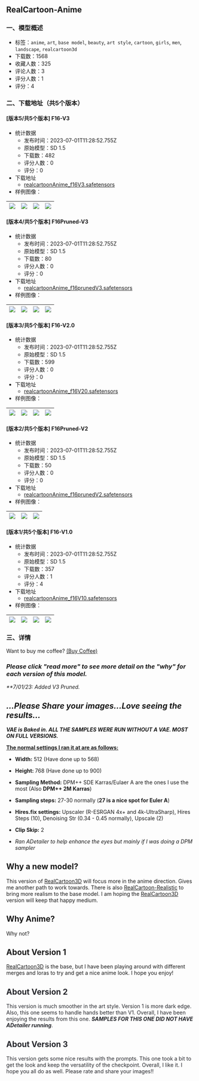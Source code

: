 ## RealCartoon-Anime
### 一、模型概述

- 标签：`anime`, `art`, `base model`, `beauty`, `art style`, `cartoon`, `girls`, `men`, `landscape`, `realcartoon3d`
- 下载数：1568
- 收藏人数：325
- 评论人数：3
- 评分人数：1
- 评分：4

### 二、下载地址（共5个版本）

#### [版本5/共5个版本] F16-V3

- 统计数据
  - 发布时间：2023-07-01T11:28:52.755Z
  - 原始模型：SD 1.5
  - 下载数：482
  - 评分人数：0
  - 评分：0
- 下载地址
  - [realcartoonAnime_f16V3.safetensors](https://civitai.com/api/download/models/107405)
- 样例图像：

| <img src="https://image.civitai.com/xG1nkqKTMzGDvpLrqFT7WA/b95c38a6-5de2-4c4e-9f17-4cd58ece2685/width=450/1348764.jpeg" /> | <img src="https://image.civitai.com/xG1nkqKTMzGDvpLrqFT7WA/9cc4c8bb-d6f9-46b6-a1d1-9e330cc51772/width=450/1348760.jpeg" /> | <img src="https://image.civitai.com/xG1nkqKTMzGDvpLrqFT7WA/09b3b8c6-b02f-48d7-b4d9-a399b31783c0/width=450/1348758.jpeg" /> | <img src="https://image.civitai.com/xG1nkqKTMzGDvpLrqFT7WA/58674b22-f05a-461c-b784-dc8a6f0e6d30/width=450/1348773.jpeg" /> |
| ---- | ---- | ---- | ---- |

#### [版本4/共5个版本] F16Pruned-V3

- 统计数据
  - 发布时间：2023-07-01T11:28:52.755Z
  - 原始模型：SD 1.5
  - 下载数：80
  - 评分人数：0
  - 评分：0
- 下载地址
  - [realcartoonAnime_f16prunedV3.safetensors](https://civitai.com/api/download/models/107912)
- 样例图像：

| <img src="https://image.civitai.com/xG1nkqKTMzGDvpLrqFT7WA/08528eef-a295-4189-86b8-755947153b2f/width=450/1357505.jpeg" /> | <img src="https://image.civitai.com/xG1nkqKTMzGDvpLrqFT7WA/88e602f1-9438-42e3-9f28-c6fad01aed48/width=450/1357491.jpeg" /> | <img src="https://image.civitai.com/xG1nkqKTMzGDvpLrqFT7WA/24433349-beee-4f79-875c-b9ea9190224b/width=450/1357499.jpeg" /> | <img src="https://image.civitai.com/xG1nkqKTMzGDvpLrqFT7WA/f1f4e512-a28a-46c4-bbb1-5de7d53882cc/width=450/1357501.jpeg" /> |
| ---- | ---- | ---- | ---- |

#### [版本3/共5个版本] F16-V2.0

- 统计数据
  - 发布时间：2023-07-01T11:28:52.755Z
  - 原始模型：SD 1.5
  - 下载数：599
  - 评分人数：0
  - 评分：0
- 下载地址
  - [realcartoonAnime_f16V20.safetensors](https://civitai.com/api/download/models/105897)
- 样例图像：

| <img src="https://image.civitai.com/xG1nkqKTMzGDvpLrqFT7WA/49ac1948-843c-47dd-a131-bc05fb0f019b/width=450/1325742.jpeg" /> | <img src="https://image.civitai.com/xG1nkqKTMzGDvpLrqFT7WA/e853a43b-9730-44b1-bc4a-adbf1123aac1/width=450/1323105.jpeg" /> | <img src="https://image.civitai.com/xG1nkqKTMzGDvpLrqFT7WA/26e7719f-1420-48c6-aef8-7670cc46c5b0/width=450/1323168.jpeg" /> | <img src="https://image.civitai.com/xG1nkqKTMzGDvpLrqFT7WA/1c67008d-c658-49f1-b91a-b7ff8f271a22/width=450/1323072.jpeg" /> |
| ---- | ---- | ---- | ---- |

#### [版本2/共5个版本] F16Pruned-V2

- 统计数据
  - 发布时间：2023-07-01T11:28:52.755Z
  - 原始模型：SD 1.5
  - 下载数：50
  - 评分人数：0
  - 评分：0
- 下载地址
  - [realcartoonAnime_f16prunedV2.safetensors](https://civitai.com/api/download/models/107346)
- 样例图像：

| <img src="https://image.civitai.com/xG1nkqKTMzGDvpLrqFT7WA/ce2bac6e-1172-4642-ac6a-dece1f8fe703/width=450/1347483.jpeg" /> | <img src="https://image.civitai.com/xG1nkqKTMzGDvpLrqFT7WA/8430c1bb-440a-401b-95d2-5da2bc1ba098/width=450/1347505.jpeg" /> | <img src="https://image.civitai.com/xG1nkqKTMzGDvpLrqFT7WA/b34e85ef-2555-4747-a721-9e2b1b4e0653/width=450/1347456.jpeg" /> |
| ---- | ---- | ---- |

#### [版本1/共5个版本] F16-V1.0

- 统计数据
  - 发布时间：2023-07-01T11:28:52.755Z
  - 原始模型：SD 1.5
  - 下载数：357
  - 评分人数：1
  - 评分：4
- 下载地址
  - [realcartoonAnime_f16V10.safetensors](https://civitai.com/api/download/models/103241)
- 样例图像：

| <img src="https://image.civitai.com/xG1nkqKTMzGDvpLrqFT7WA/8f720632-0244-43a9-8fcf-1e43c31bea41/width=450/1325754.jpeg" /> | <img src="https://image.civitai.com/xG1nkqKTMzGDvpLrqFT7WA/fe3cd615-94fd-4546-85c7-78d255f25056/width=450/1308307.jpeg" /> | <img src="https://image.civitai.com/xG1nkqKTMzGDvpLrqFT7WA/ca1bf356-e5c3-42d2-8169-b18863c57189/width=450/1308257.jpeg" /> | <img src="https://image.civitai.com/xG1nkqKTMzGDvpLrqFT7WA/823934d0-d616-45d6-87e8-cd22cd306b78/width=450/1308460.jpeg" /> |
| ---- | ---- | ---- | ---- |


### 三、详情
<p>Want to buy me coffee? <a target="_blank" rel="ugc" href="https://ko-fi.com/7whitefire7">(Buy Coffee)</a></p><h3 id="heading-7"><em>Please click "read more" to see more detail on the "why" for each version of this model.</em></h3><p><em>**7/01/23: Added V3 Pruned.</em></p><h2 id="heading-4"><strong><em>...Please Share your images...Love seeing the results...</em></strong></h2><p><strong><em>VAE is Baked in. ALL THE SAMPLES WERE RUN WITHOUT A VAE. MOST ON FULL VERSIONS.</em></strong></p><p><strong><u>The normal settings I ran it at are as follows:</u></strong></p><ul><li><p><strong>Width:</strong> 512 (Have done up to 568)</p></li><li><p><strong>Height: </strong>768 (Have done up to 900)</p></li><li><p><strong>Sampling Method:</strong> DPM++ SDE Karras/Eulaer A are the ones I use the most (Also <strong>DPM++ 2M Karras</strong>)</p></li><li><p><strong>Sampling steps:</strong> 27-30 normally (<strong>27 is a nice spot for Euler A</strong>)</p></li><li><p><strong>Hires.fix settings:</strong> Upscaler (R-ESRGAN 4x+ and 4k-UltraSharp), Hires Steps (10), Denoising Str (0.34 - 0.45 normally), Upscale (2)</p></li><li><p><strong>Clip Skip:</strong> 2</p></li><li><p><em>Ran ADetailer to help enhance the eyes but mainly if I was doing a DPM sampler</em></p></li></ul><h2 id="heading-625">Why a new model?</h2><p>This version of <a target="_blank" rel="ugc" href="https://civitai.com/models/94809/realcartoon3d">RealCartoon3D</a> will focus more in the anime direction. Gives me another path to work towards. There is also <a target="_blank" rel="ugc" href="https://civitai.com/models/97744/realcartoon-realistic">RealCartoon-Realistic</a> to bring more realism to the base model. I am hoping the <a target="_blank" rel="ugc" href="https://civitai.com/models/94809/realcartoon3d">RealCartoon3D</a> version will keep that happy medium.</p><h2 id="heading-626">Why Anime?</h2><p>Why not?</p><h2 id="heading-627">About Version 1</h2><p><a target="_blank" rel="ugc" href="https://civitai.com/models/94809/realcartoon3d">RealCartoon3D</a> is the base, but I have been playing around with different merges and loras to try and get a nice anime look. I hope you enjoy!</p><h2 id="heading-4"><span style="color:#25262b">About Version 2</span></h2><p><span style="color:#25262b">This version is much smoother in the art style. Version 1 is more dark edge. Also, this one seems to handle hands better than V1. Overall, I have been enjoying the results from this one. </span><strong><em><span style="color:#25262b">SAMPLES FOR THIS ONE DID NOT HAVE ADetailer running</span></em></strong><span style="color:#25262b">.</span></p><h2 id="heading-2"><span style="color:#25262b">About Version 3</span></h2><p><span style="color:#25262b">This version gets some nice results with the prompts. This one took a bit to get the look and keep the versatility of the checkpoint. Overall, I like it. I hope you all do as well. Please rate and share your images!!</span></p>